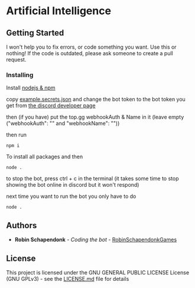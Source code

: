 # Artificial Intelligence


## Getting Started

I won't help you to fix errors, or code something you want. Use this or nothing! If the code is outdated, please ask someone to create a pull request.


### Installing

Install [nodejs & npm](https://nodejs.org/en/download/)

copy [example.secrets.json](example.secrets.json) and change the bot token to the bot token you get from [the discord developer page](https://discordapp.com/developers)

then (if you have) put the top.gg webhookAuth & Name in it (leave empty ("webhookAuth": "" and "webhookName": ""))

then run

```
npm i
```

To install all packages and then

```
node .
```

to stop the bot, press ctrl + c in the terminal (it takes some time to stop showing the bot online in discord but it won't respond)

next time you want to run the bot you only have to do

```
node .
```

## Authors

* **Robin Schapendonk** - *Coding the bot* - [RobinSchapendonkGames](https://github.com/RobinSchapendonkGames)

## License

This project is licensed under the GNU GENERAL PUBLIC LICENSE License (GNU GPLv3) - see the [LICENSE.md](LICENSE.md) file for details